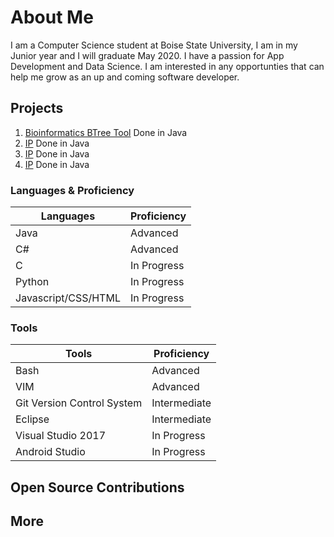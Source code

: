 # About Me
I am a Computer Science student at Boise State University, I am in my Junior year and I will graduate May 2020. I have a passion for App Development and Data Science. I am interested in any opportunties that can help me grow as an up and coming software developer. 

## Projects
1. [Bioinformatics BTree Tool](https://github.com/JoshuaAmes/CS321-p4-BTree) Done in Java
2. [IP](https://github.com/JoshuaAmes/CS321-p4-BTree) Done in Java
3. [IP](https://github.com/JoshuaAmes/CS321-p4-BTree) Done in Java
4. [IP](https://github.com/JoshuaAmes/CS321-p4-BTree) Done in Java

### Languages & Proficiency

Languages | Proficiency
------------ | -------------
Java | Advanced
C# | Advanced
C | In Progress
Python | In Progress
Javascript/CSS/HTML | In Progress

### Tools

Tools | Proficiency
------------ | -------------
Bash | Advanced
VIM | Advanced
Git Version Control System | Intermediate
Eclipse | Intermediate
Visual Studio 2017 | In Progress
Android Studio | In Progress

## Open Source Contributions

## More
